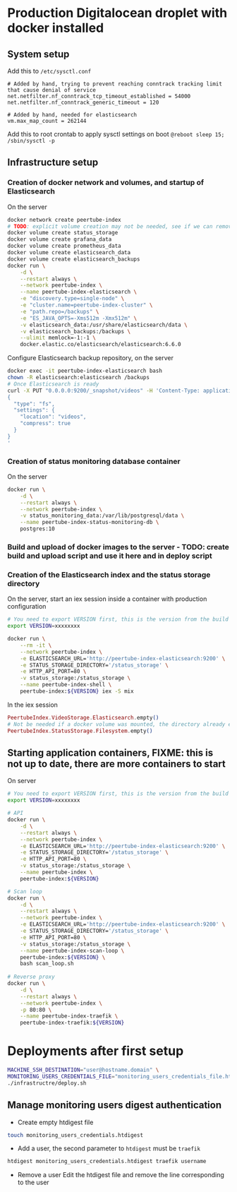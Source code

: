 # Production Digitalocean droplet with docker installed
## System setup
Add this to `/etc/sysctl.conf`
```
# Added by hand, trying to prevent reaching conntrack tracking limit that cause denial of service
net.netfilter.nf_conntrack_tcp_timeout_established = 54000
net.netfilter.nf_conntrack_generic_timeout = 120

# Added by hand, needed for elasticsearch
vm.max_map_count = 262144
```
Add this to root crontab to apply sysctl settings on boot
`@reboot sleep 15; /sbin/sysctl -p`

## Infrastructure setup
### Creation of docker network and volumes, and startup of Elasticsearch
On the server
```bash
docker network create peertube-index
# TODO: explicit volume creation may not be needed, see if we can remove it
docker volume create status_storage
docker volume create grafana_data
docker volume create prometheus_data
docker volume create elasticsearch_data
docker volume create elasticsearch_backups
docker run \
    -d \
    --restart always \
    --network peertube-index \
    --name peertube-index-elasticsearch \
    -e "discovery.type=single-node" \
    -e "cluster.name=peertube-index-cluster" \
    -e "path.repo=/backups" \
    -e "ES_JAVA_OPTS=-Xms512m -Xmx512m" \
    -v elasticsearch_data:/usr/share/elasticsearch/data \
    -v elasticsearch_backups:/backups \
    --ulimit memlock=-1:-1 \
    docker.elastic.co/elasticsearch/elasticsearch:6.6.0
```

Configure Elasticsearch backup repository, on the server
```bash
docker exec -it peertube-index-elasticsearch bash
chown -R elasticsearch:elasticsearch /backups
# Once Elasticsearch is ready
curl -X PUT "0.0.0.0:9200/_snapshot/videos" -H 'Content-Type: application/json' -d'
{
  "type": "fs",
  "settings": {
    "location": "videos",
    "compress": true
  }
}
'
``` 

### Creation of status monitoring database container
On the server 
```bash
docker run \
    -d \
    --restart always \
    --network peertube-index \
    -v status_monitoring_data:/var/lib/postgresql/data \
    --name peertube-index-status-monitoring-db \
    postgres:10
```

### Build and upload of docker images to the server - TODO: create build and upload script and use it here and in deploy script

### Creation of the Elasticsearch index and the status storage directory
On the server, start an iex session inside a container with production configuration
```bash
# You need to export VERSION first, this is the version from the build step
export VERSION=xxxxxxxx

docker run \
    --rm -it \
    --network peertube-index \
    -e ELASTICSEARCH_URL='http://peertube-index-elasticsearch:9200' \
    -e STATUS_STORAGE_DIRECTORY='/status_storage' \
    -e HTTP_API_PORT=80 \
    -v status_storage:/status_storage \
    --name peertube-index-shell \
    peertube-index:${VERSION} iex -S mix
```

In the iex session
```elixir
PeertubeIndex.VideoStorage.Elasticsearch.empty()
# Not be needed if a docker volume was mounted, the directory already exists
PeertubeIndex.StatusStorage.Filesystem.empty()
```

## Starting application containers, FIXME: this is not up to date, there are more containers to start 
On server
```bash
# You need to export VERSION first, this is the version from the build step
export VERSION=xxxxxxxx

# API
docker run \
    -d \
    --restart always \
    --network peertube-index \
    -e ELASTICSEARCH_URL='http://peertube-index-elasticsearch:9200' \
    -e STATUS_STORAGE_DIRECTORY='/status_storage' \
    -e HTTP_API_PORT=80 \
    -v status_storage:/status_storage \
    --name peertube-index \
    peertube-index:${VERSION}

# Scan loop
docker run \
    -d \
    --restart always \
    --network peertube-index \
    -e ELASTICSEARCH_URL='http://peertube-index-elasticsearch:9200' \
    -e STATUS_STORAGE_DIRECTORY='/status_storage' \
    -e HTTP_API_PORT=80 \
    -v status_storage:/status_storage \
    --name peertube-index-scan-loop \
    peertube-index:${VERSION} \
    bash scan_loop.sh
    
# Reverse proxy
docker run \
    -d \
    --restart always \
    --network peertube-index \
    -p 80:80 \
    --name peertube-index-traefik \
    peertube-index-traefik:${VERSION}
```

# Deployments after first setup
```bash
MACHINE_SSH_DESTINATION="user@hostname.domain" \
MONITORING_USERS_CREDENTIALS_FILE="monitoring_users_credentials_file.htdigest" \
./infrastructre/deploy.sh
```

## Manage monitoring users digest authentication
- Create empty htdigest file
```bash
touch monitoring_users_credentials.htdigest
``` 
- Add a user, the second parameter to `htdigest` must be `traefik`
```bash
htdigest monitoring_users_credentials.htdigest traefik username
``` 
- Remove a user
Edit the htdigest file and remove the line corresponding to the user
